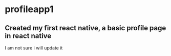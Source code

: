 # profileapp1
## Created my first react native, a basic profile page in react native
I am not sure i will update it 
